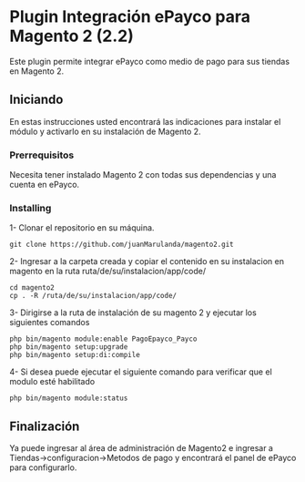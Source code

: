 # Plugin Integración ePayco para Magento 2 (2.2)

Este plugin permite integrar ePayco como medio de pago para sus tiendas en Magento 2.

## Iniciando

En estas instrucciones usted encontrará las indicaciones para instalar el módulo y activarlo en su instalación de Magento 2.

### Prerrequisitos

Necesita tener instalado Magento 2 con todas sus dependencias y una cuenta en ePayco.


### Installing


1- Clonar el repositorio en su máquina.

```
git clone https://github.com/juanMarulanda/magento2.git
```
2- Ingresar a la carpeta creada y copiar el contenido en su instalacion en magento en la ruta ruta/de/su/instalacion/app/code/
```
cd magento2
cp . -R /ruta/de/su/instalacion/app/code/
```
3- Dirigirse a la ruta de instalación de su magento 2 y ejecutar los siguientes comandos
```
php bin/magento module:enable PagoEpayco_Payco
php bin/magento setup:upgrade
php bin/magento setup:di:compile
```
4- Si desea puede ejecutar el siguiente comando para verificar que el modulo esté habilitado
```
php bin/magento module:status
```

## Finalización

Ya puede ingresar al área de administración de Magento2 e ingresar a Tiendas->configuracion->Metodos de pago
y encontrará el panel de ePayco para configurarlo.



